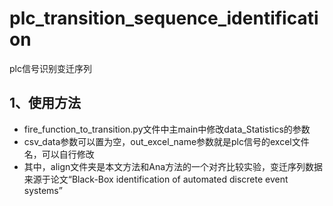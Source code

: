 # plc_transition_sequence_identification
plc信号识别变迁序列

## 1、使用方法
+ fire_function_to_transition.py文件中主main中修改data_Statistics的参数
+ csv_data参数可以置为空，out_excel_name参数就是plc信号的excel文件名，可以自行修改
+ 其中，align文件夹是本文方法和Ana方法的一个对齐比较实验，变迁序列数据来源于论文“Black-Box identification of automated discrete event systems”
